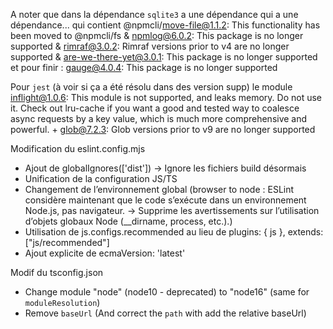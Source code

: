 A noter que dans la dépendance `sqlite3` a une dépendance qui a une dépendance... qui contient @npmcli/move-file@1.1.2: This functionality has been moved to @npmcli/fs & npmlog@6.0.2: This package is no longer supported & rimraf@3.0.2: Rimraf versions prior to v4 are no longer supported & are-we-there-yet@3.0.1: This package is no longer supported et pour finir : gauge@4.0.4: This package is no longer supported

Pour `jest` (à voir si ça a été résolu dans des version supp) le module inflight@1.0.6: This module is not supported, and leaks memory. Do not use it. Check out lru-cache if you want a good and tested way to coalesce async requests by a key value, which is much more comprehensive and powerful. + glob@7.2.3: Glob versions prior to v9 are no longer supported

Modification du eslint.config.mjs
- Ajout de globalIgnores(['dist']) -> Ignore les fichiers build désormais
- Unification de la configuration JS/TS 
- Changement de l’environnement global (browser to node : ESLint considère maintenant que le code s’exécute dans un environnement Node.js, pas navigateur. -> Supprime les avertissements sur l’utilisation d’objets globaux Node (__dirname, process, etc.).)
- Utilisation de js.configs.recommended au lieu de plugins: { js }, extends: ["js/recommended"]
- Ajout explicite de ecmaVersion: 'latest'

Modif du tsconfig.json
- Change module "node" (node10 - deprecated) to "node16" (same for `moduleResolution`)
- Remove `baseUrl` (And correct the `path` with add the relative baseUrl)